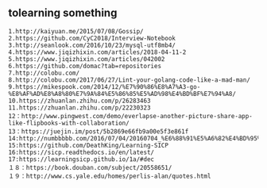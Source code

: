 ## tolearning something

    1.http://kaiyuan.me/2015/07/08/Gossip/
    2.https://github.com/CyC2018/Interview-Notebook
    3.http://seanlook.com/2016/10/23/mysql-utf8mb4/
    4.https://www.jiqizhixin.com/articles/2018-04-11-2
    5.https://www.jiqizhixin.com/articles/042002
    6.https://github.com/domac?tab=repositories
    7.http://colobu.com/
    8.http://colobu.com/2017/06/27/Lint-your-golang-code-like-a-mad-man/
    9.https://mikespook.com/2014/12/%E7%90%86%E8%A7%A3-go-%E8%AF%AD%E8%A8%80%E7%9A%84%E5%86%85%E5%AD%98%E4%BD%BF%E7%94%A8/
    10.https://zhuanlan.zhihu.com/p/26283463
    11.https://zhuanlan.zhihu.com/p/22230323
    12：http://www.pingwest.com/demo/everlapse-another-picture-share-app-like-flipbooks-with-collaboration/
    13：https://juejin.im/post/5b2869e66fb9a00e5f3e861f
    14:http://numbbbbb.com/2016/07/04/20160704_%E6%88%91%E5%A6%82%E4%BD%95%E7%94%A8%E4%B8%89%E4%B8%AA%E6%9C%88%E5%85%A5%E9%97%A8%E6%97%A5%E8%AF%AD/
    15:https://github.com/DeathKing/Learning-SICP
    16:https://sicp.readthedocs.io/en/latest/
    17:https://learningsicp.github.io/1a/#dec
    １８：https://book.douban.com/subject/20558651/
    １９：http://www.cs.yale.edu/homes/perlis-alan/quotes.html

